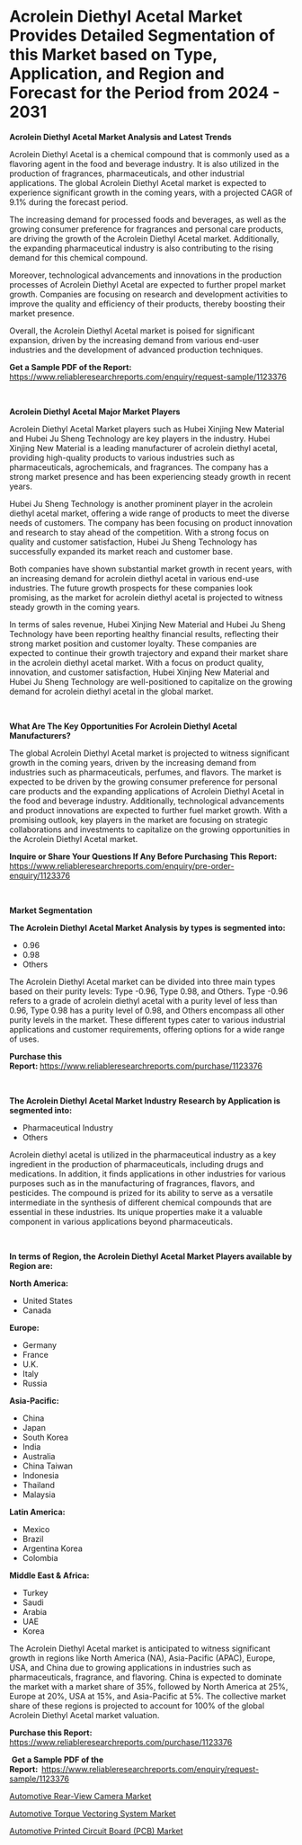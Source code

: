 <p><h1>Acrolein Diethyl Acetal Market Provides Detailed Segmentation of this Market based on Type, Application, and Region and Forecast for the Period from 2024 - 2031</h1></p><p><strong>Acrolein Diethyl Acetal Market Analysis and Latest Trends</strong></p>
<p><p>Acrolein Diethyl Acetal is a chemical compound that is commonly used as a flavoring agent in the food and beverage industry. It is also utilized in the production of fragrances, pharmaceuticals, and other industrial applications. The global Acrolein Diethyl Acetal market is expected to experience significant growth in the coming years, with a projected CAGR of 9.1% during the forecast period.</p><p>The increasing demand for processed foods and beverages, as well as the growing consumer preference for fragrances and personal care products, are driving the growth of the Acrolein Diethyl Acetal market. Additionally, the expanding pharmaceutical industry is also contributing to the rising demand for this chemical compound.</p><p>Moreover, technological advancements and innovations in the production processes of Acrolein Diethyl Acetal are expected to further propel market growth. Companies are focusing on research and development activities to improve the quality and efficiency of their products, thereby boosting their market presence.</p><p>Overall, the Acrolein Diethyl Acetal market is poised for significant expansion, driven by the increasing demand from various end-user industries and the development of advanced production techniques.</p></p>
<p><strong>Get a Sample PDF of the Report:&nbsp;</strong> <a href="https://www.reliableresearchreports.com/enquiry/request-sample/1123376">https://www.reliableresearchreports.com/enquiry/request-sample/1123376</a></p>
<p>&nbsp;</p>
<p><strong>Acrolein Diethyl Acetal Major Market Players</strong></p>
<p><p>Acrolein Diethyl Acetal Market players such as Hubei Xinjing New Material and Hubei Ju Sheng Technology are key players in the industry. Hubei Xinjing New Material is a leading manufacturer of acrolein diethyl acetal, providing high-quality products to various industries such as pharmaceuticals, agrochemicals, and fragrances. The company has a strong market presence and has been experiencing steady growth in recent years.</p><p>Hubei Ju Sheng Technology is another prominent player in the acrolein diethyl acetal market, offering a wide range of products to meet the diverse needs of customers. The company has been focusing on product innovation and research to stay ahead of the competition. With a strong focus on quality and customer satisfaction, Hubei Ju Sheng Technology has successfully expanded its market reach and customer base.</p><p>Both companies have shown substantial market growth in recent years, with an increasing demand for acrolein diethyl acetal in various end-use industries. The future growth prospects for these companies look promising, as the market for acrolein diethyl acetal is projected to witness steady growth in the coming years.</p><p>In terms of sales revenue, Hubei Xinjing New Material and Hubei Ju Sheng Technology have been reporting healthy financial results, reflecting their strong market position and customer loyalty. These companies are expected to continue their growth trajectory and expand their market share in the acrolein diethyl acetal market. With a focus on product quality, innovation, and customer satisfaction, Hubei Xinjing New Material and Hubei Ju Sheng Technology are well-positioned to capitalize on the growing demand for acrolein diethyl acetal in the global market.</p></p>
<p>&nbsp;</p>
<p><strong>What Are The Key Opportunities For Acrolein Diethyl Acetal Manufacturers?</strong></p>
<p><p>The global Acrolein Diethyl Acetal market is projected to witness significant growth in the coming years, driven by the increasing demand from industries such as pharmaceuticals, perfumes, and flavors. The market is expected to be driven by the growing consumer preference for personal care products and the expanding applications of Acrolein Diethyl Acetal in the food and beverage industry. Additionally, technological advancements and product innovations are expected to further fuel market growth. With a promising outlook, key players in the market are focusing on strategic collaborations and investments to capitalize on the growing opportunities in the Acrolein Diethyl Acetal market.</p></p>
<p><strong>Inquire or Share Your Questions If Any Before Purchasing This Report:</strong> <a href="https://www.reliableresearchreports.com/enquiry/pre-order-enquiry/1123376">https://www.reliableresearchreports.com/enquiry/pre-order-enquiry/1123376</a></p>
<p>&nbsp;</p>
<p><strong>Market Segmentation</strong></p>
<p><strong>The Acrolein Diethyl Acetal Market Analysis by types is segmented into:</strong></p>
<p><ul><li>0.96</li><li>0.98</li><li>Others</li></ul></p>
<p><p>The Acrolein Diethyl Acetal market can be divided into three main types based on their purity levels: Type -0.96, Type 0.98, and Others. Type -0.96 refers to a grade of acrolein diethyl acetal with a purity level of less than 0.96, Type 0.98 has a purity level of 0.98, and Others encompass all other purity levels in the market. These different types cater to various industrial applications and customer requirements, offering options for a wide range of uses.</p></p>
<p><strong>Purchase this Report:&nbsp;</strong><a href="https://www.reliableresearchreports.com/purchase/1123376">https://www.reliableresearchreports.com/purchase/1123376</a></p>
<p>&nbsp;</p>
<p><strong>The Acrolein Diethyl Acetal Market Industry Research by Application is segmented into:</strong></p>
<p><ul><li>Pharmaceutical Industry</li><li>Others</li></ul></p>
<p><p>Acrolein diethyl acetal is utilized in the pharmaceutical industry as a key ingredient in the production of pharmaceuticals, including drugs and medications. In addition, it finds applications in other industries for various purposes such as in the manufacturing of fragrances, flavors, and pesticides. The compound is prized for its ability to serve as a versatile intermediate in the synthesis of different chemical compounds that are essential in these industries. Its unique properties make it a valuable component in various applications beyond pharmaceuticals.</p></p>
<p>&nbsp;</p>
<p><strong>In terms of Region, the Acrolein Diethyl Acetal Market Players available by Region are:</strong></p>
<p>
    <p> <strong> North America: </strong>
        <ul>
            <li>United States</li>
            <li>Canada</li>
        </ul>
        </p> 
    <p> <strong> Europe: </strong>
        <ul>
            <li>Germany</li>
            <li>France</li>
            <li>U.K.</li>
            <li>Italy</li>
            <li>Russia</li>
        </ul>
        </p> 
    <p> <strong> Asia-Pacific: </strong>
        <ul>
            <li>China</li>
            <li>Japan</li>
            <li>South Korea</li>
            <li>India</li>
            <li>Australia</li>
            <li>China Taiwan</li>
            <li>Indonesia</li>
            <li>Thailand</li>
            <li>Malaysia</li>
        </ul>
        </p> 
    <p> <strong> Latin America: </strong>
        <ul>
            <li>Mexico</li>
            <li>Brazil</li>
            <li>Argentina Korea</li>
            <li>Colombia</li>
        </ul>
        </p> 
    <p> <strong> Middle East & Africa: </strong>
        <ul>
            <li>Turkey</li>
            <li>Saudi</li>
            <li>Arabia</li>
            <li>UAE</li>
            <li>Korea</li>
        </ul>
    </p>
    </p>
<p><p>The Acrolein Diethyl Acetal market is anticipated to witness significant growth in regions like North America (NA), Asia-Pacific (APAC), Europe, USA, and China due to growing applications in industries such as pharmaceuticals, fragrance, and flavoring. China is expected to dominate the market with a market share of 35%, followed by North America at 25%, Europe at 20%, USA at 15%, and Asia-Pacific at 5%. The collective market share of these regions is projected to account for 100% of the global Acrolein Diethyl Acetal market valuation.</p></p>
<p><strong>Purchase this Report: </strong><a href="https://www.reliableresearchreports.com/purchase/1123376">https://www.reliableresearchreports.com/purchase/1123376</a></p>
<p>&nbsp;<strong>Get a Sample PDF of the Report:&nbsp;&nbsp;</strong><a href="https://www.reliableresearchreports.com/enquiry/request-sample/1123376">https://www.reliableresearchreports.com/enquiry/request-sample/1123376</a></p>
<p><strong></strong></p>
<p><p><a href="https://view.publitas.com/reportprime-1/automotive-rear-view-camera-market-provides-a-comprehensive-analysis-including-a-macro-overview-of-the-market-as-well-as-micro-details-such-as-market-size-and-competitive-landscape/">Automotive Rear-View Camera Market</a></p><p><a href="https://view.publitas.com/reportprime-1/automotive-torque-vectoring-system-market-analysis-examines-its-scope-on-growth-opportunities-and-forecasted-trends-spanning-from-2023-to-2030/">Automotive Torque Vectoring System Market</a></p><p><a href="https://view.publitas.com/reportprime-1/automotive-printed-circuit-board-pcb-market-centers-on-aspects-such-as-market-growth-market-share-market-opportunity-and-projected-forecasts-spanning-from-2023-to-2030/">Automotive Printed Circuit Board (PCB) Market</a></p></p>